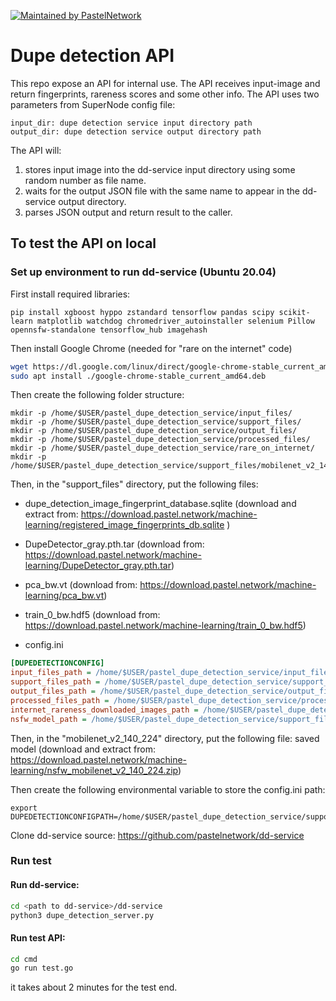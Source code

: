 [![Maintained by PastelNetwork](https://img.shields.io/badge/maintained%20by-pastel.network-%235849a6.svg)](https://pastel.network)

# Dupe detection API

This repo expose an API for internal use.
The API receives input-image and return fingerprints, rareness scores and some other info.
The API uses two parameters from SuperNode config file:
```
input_dir: dupe detection service input directory path
output_dir: dupe detection service output directory path
```

The API will:
1. stores input image into the dd-service input directory  using some random number as file name.
2. waits for the output JSON file with the same name to appear in the dd-service output directory.
3. parses JSON output and return result to the caller.

## To test the API on local

### Set up environment to run dd-service (Ubuntu 20.04)

First install required libraries:    
```
pip install xgboost hyppo zstandard tensorflow pandas scipy scikit-learn matplotlib watchdog chromedriver_autoinstaller selenium Pillow opennsfw-standalone tensorflow_hub imagehash
```
Then install Google Chrome (needed for "rare on the internet" code)
```bash
wget https://dl.google.com/linux/direct/google-chrome-stable_current_amd64.deb
sudo apt install ./google-chrome-stable_current_amd64.deb
```
Then create the following folder structure:

```
mkdir -p /home/$USER/pastel_dupe_detection_service/input_files/
mkdir -p /home/$USER/pastel_dupe_detection_service/support_files/
mkdir -p /home/$USER/pastel_dupe_detection_service/output_files/
mkdir -p /home/$USER/pastel_dupe_detection_service/processed_files/
mkdir -p /home/$USER/pastel_dupe_detection_service/rare_on_internet/
mkdir -p /home/$USER/pastel_dupe_detection_service/support_files/mobilenet_v2_140_224/
```

Then, in the "support_files" directory, put the following files:

* dupe_detection_image_fingerprint_database.sqlite (download and extract from: https://download.pastel.network/machine-learning/registered_image_fingerprints_db.sqlite )

* DupeDetector_gray.pth.tar (download from: https://download.pastel.network/machine-learning/DupeDetector_gray.pth.tar)

* pca_bw.vt (download from: https://download.pastel.network/machine-learning/pca_bw.vt)

* train_0_bw.hdf5 (download from: https://download.pastel.network/machine-learning/train_0_bw.hdf5)

* config.ini
```ini
[DUPEDETECTIONCONFIG]
input_files_path = /home/$USER/pastel_dupe_detection_service/input_files/
support_files_path = /home/$USER/pastel_dupe_detection_service/support_files/
output_files_path = /home/$USER/pastel_dupe_detection_service/output_files/
processed_files_path = /home/$USER/pastel_dupe_detection_service/processed_files/
internet_rareness_downloaded_images_path = /home/$USER/pastel_dupe_detection_service/rare_on_internet/
nsfw_model_path = /home/$USER/pastel_dupe_detection_service/support_files/mobilenet_v2_140_224/

```

Then, in the "mobilenet_v2_140_224" directory, put the following file:
saved model (download and extract from: https://download.pastel.network/machine-learning/nsfw_mobilenet_v2_140_224.zip)

Then create the following environmental variable to store the config.ini path:
```
export DUPEDETECTIONCONFIGPATH=/home/$USER/pastel_dupe_detection_service/support_files/config.ini
```

Clone dd-service source: https://github.com/pastelnetwork/dd-service

### Run test

#### Run dd-service:
```bash
cd <path to dd-service>/dd-service
python3 dupe_detection_server.py
```

#### Run test API:
```bash
cd cmd
go run test.go
```
it takes about 2 minutes for the test end.
